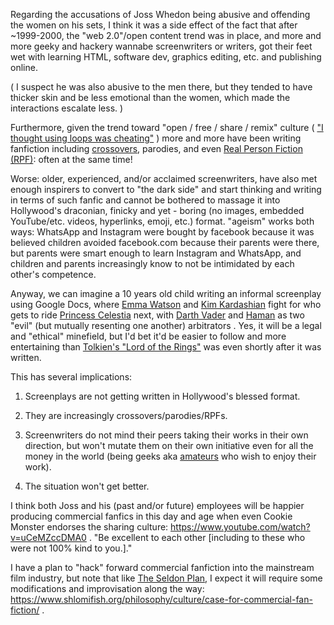 Regarding the accusations of Joss Whedon being abusive and offending the women
on his sets, I think it was a side effect of the fact that after ~1999-2000, the
"web 2.0"/open content trend was in place, and more and more geeky and hackery
wannabe screenwriters or writers, got their feet wet with learning HTML,
software dev, graphics editing, etc. and publishing online.

( I suspect he was also abusive to the men there, but they tended to have thicker
skin and be less emotional than the women, which made the interactions
escalate less. )

Furthermore, given the trend toward "open / free / share / remix"
culture ( ["I thought using loops was cheating"](https://www.reddit.com/r/edmproduction/comments/60zh48/do_you_ever_feel_like_your_cheating_by_using/dfasidh/) )
more and more have been writing fanfiction including [crossovers](https://en.wikipedia.org/wiki/Crossover_28fiction%29), parodies, and even [Real Person Fiction (RPF)](https://en.wikipedia.org/wiki/Real_person_fiction): often at the same time!

Worse: older, experienced, and/or acclaimed screenwriters, have also met enough
inspirers to convert to "the dark side" and start thinking and writing in terms
of such fanfic and cannot be bothered to massage it into Hollywood's draconian,
finicky and yet - boring (no images, embedded YouTube/etc. videos, hyperlinks, emoji,
etc.) format. "ageism" works both ways: WhatsApp and Instagram were bought by
facebook because it was believed children avoided facebook.com because
their parents were there, but parents were smart enough to learn Instagram
and WhatsApp, and children and parents increasingly know to not be intimidated
by each other's competence.

Anyway, we can imagine a 10 years old child writing an informal screenplay
using Google Docs,
where [Emma Watson](https://en.wikipedia.org/wiki/Emma_Watson)
and [Kim Kardashian](https://en.wikipedia.org/wiki/Kim_Kardashian) fight
for who gets to ride [Princess Celestia](https://mlp.fandom.com/wiki/Princess_Celestia)
next, with [Darth Vader](https://en.wikipedia.org/wiki/Darth_Vader)
and [Haman](https://en.wikipedia.org/wiki/Haman) as two "evil" (but mutually
resenting one another) arbitrators . Yes, it will be a legal
and "ethical" minefield, but I'd bet it'd be easier to follow and more
entertaining than [Tolkien's "Lord of the Rings"](https://en.wikipedia.org/wiki/The_Lord_of_the_Rings)
was even shortly after it was written.

This has several implications:

1. Screenplays are not getting written in Hollywood's blessed format.

2. They are increasingly crossovers/parodies/RPFs.

3. Screenwriters do not mind their peers taking their works in their own
direction, but won't mutate them on their own initiative even for all the money in the world (being geeks aka [amateurs](https://en.wikipedia.org/wiki/Amateur) who wish to enjoy their work).

4. The situation won't get better.

I think both Joss and his (past and/or future) employees will be happier
producing commercial fanfics in this day and age when even Cookie Monster
endorses the sharing culture: https://www.youtube.com/watch?v=uCeMZccDMA0 .
"Be excellent to each other [including to these who were not 100% kind
to you.]."

I have a plan to "hack" forward commercial fanfiction into the mainstream film industry, but note that like [The Seldon Plan](https://www.shlomifish.org/philosophy/psychology/changing-the-seldon-plan/), I expect it will require some modifications and improvisation along the way: https://www.shlomifish.org/philosophy/culture/case-for-commercial-fan-fiction/ .
